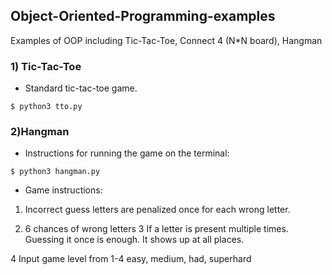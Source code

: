 ## Object-Oriented-Programming-examples ##
Examples of OOP including Tic-Tac-Toe, Connect 4 (N*N board), Hangman 

### 1) Tic-Tac-Toe ###

* Standard tic-tac-toe game.

```
$ python3 tto.py
```

### 2)Hangman ###

* Instructions for running the game on the terminal: 

```
$ python3 hangman.py
```

* Game instructions:
1. Incorrect guess letters are penalized once for each wrong letter.

2. 6 chances of wrong letters
3 If a letter is present multiple times. Guessing it once is enough. It shows up at all places.

4 Input game level from 1-4 easy, medium, had, superhard

